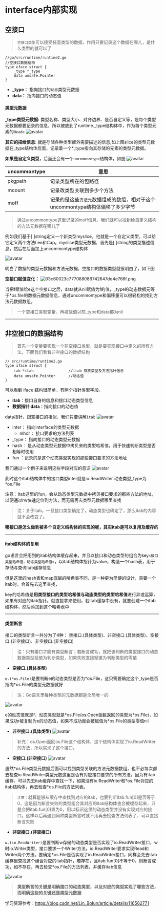 # interface内部实现
## 空接口
>`空接口类型`可以接受任意类型的数据，作用只要记录这个数据在哪儿，是什么类型的就可以了
```
//go/src/runtime/runtime2.go
//空接口数据结构
type eface struct {
    _type *_type
    data unsafe.Pointer
}
```

*  **\_type：** 指向接口的`动态`类型元数据
*  **data：** 指向接口的动态值

#### 类型元数据

**\_type类型元数据:** 类型名称、类型大小、对齐边界、是否自定义等，是每个类型元数据都要记录的信息，所以被放到了runtime.\_type结构体中，作为每个类型元素的`Heade`
![avatar](https://img-blog.csdnimg.cn/img_convert/1511cc6ee4595065841ec9a3c2a7f23f.png)

**其它的描绘信息:** 就是存储各种类型额外需要描述的信息,如上图slice的类型元数据在_type结构体后面，记录着一个\*\_type指向其存储的元素的类型元数据。

**如果是自定义类型**，后面还会有一个`uncommontype`结构体，如图
![avatar](https://img-blog.csdnimg.cn/img_convert/dd83792f0d39a33bf0e877ebf8f9fb9b.png)


| uncommontype | 意思 |
| --- | --- |
| pkgpath | 记录类型所在的包路径 |
| mcount |记录改类型关联到多少个方法  |
| moff | 记录的是这些`方法元`数据组成的数组，相对于这个uncommontype结构体偏移了多少字节 |
>通过uncommontype这里记录的moff信息，我们就可以找到给自定义结构的方法元数据在哪儿了


例如我们基于[ ]string定义一个新类型myslice，他就是一个自定义类型，可以给它定义两个方法Len和Cap。myslice类型元数据，首先是[ ]string的类型描述信息，然后在后面加上uncommontype结构体

![avatar](https://img-blog.csdnimg.cn/img_convert/b24aed3c24351d9bf4a6c73389f2f670.png)

明白了数据的类型元数据和方法元数据，空接口的数据类型就很明白了，如下图



**空接口赋值变化：**
![03c60023c777088086742647de4e766f.png](en-resource://database/824:1)

当把f赋值给e这个空接口之后，data就从nil赋值为f的值，_type的动态数据元等于\*os.file的数据元数据信息，通过uncommontype和偏移量可以很轻松的找到方法元数据数组。
>一个空接口类型变量，再被赋值以前_type和data都为nil

* * *



##  **非空接口的数据结构**

>首先一个变量要实现一个非空接口类型，就是要实现接口中定义的所有方法，下面我们看看非空接口的数据结构
```
// src/runtime/runtime2.go
type iface struct {
    tab *itab                //itab 存放类型及方法指针信息
    data unsafe.Pointer      //动态值
}
```

可以看到 iface 结构很简单，有两个指针类型字段。
* **itab**：接口自身的信息和接口动态类型信息
* **数据指针 data**：指向接口的动态值

data指针，跟空接口的相似，我们只要讲解`itab`
![avatar](https://img-blog.csdnimg.cn/img_convert/1dec2e9f0dc86cfa00b999daf9fdf95a.png)


* inter： 指向interface的类型元数据
    * mhdr： 接口要求的方法列表
* \_type： 指向接口的动态类型元数据
*  hash： 是从动态类型元数据中拷贝来的类型哈希值，用于快速判断类型是否相等时使用
* fun ：记录的是这个动态类型实现的那些接口要求的方法地址

我们通过一个例子来说明这些字段对应的意识
![avatar](https://img-blog.csdnimg.cn/img_convert/4bca4a5497933516ce1cd38b870b838d.png)

此时这个itab结构体中的接口类型inter就是io.ReadWriter
动态类型_type为\*os.File

注意：itab这里的fun，会从动态类型元数据中拷贝接口要求的那些方法的地址，以便通过rw快速定位到方法，而无需再去类型元数据哪里查找

>注：关于itab，一旦接口类型确定了，动态类型也确定了，那么itab的内容就不会改变了。

**哪接口是怎么做到被多个自定义结构体的实现的呢，其实itab是可以复用及缓存的**

* * *


#### itab结构体的复用

go语言会把用到的itab结构体缓存起来，并且以接口和动态类型的组合为key`<接口类型哈希值，动态类型哈希值>`，以itab结构体指针为value，构造一个hash表，用于存储与查询itab缓存信息

但是这里的hash表和map底层的哈希表不同，是一种更为简便的设计，需要一个itab时，会首先去这里查找，

key的哈希值是**用类型接口的类型哈希值与动态类型的类型哈希值**进行异或运算，如果有对应的itab指针，就直接拿来使用，若itab缓存中没有，就要创建一个itab结构体，然后添加到这个哈希表中

* * *
#### 类型断言

接口的类型断言一共分为了4种：
空接口.(具体类型)、非空接口.(具体类型)、空接口.(非空接口)、非空接口.(非空接口)
>注：只有接口才能有类型断言；若断言成功，就把该判断的类型接口的动态数据类型赋值为判断类型，如果失败直接赋值为判断类型的零值

* **空接口.(具体类型)**

`e.(*os.File)`是要判断e的动态类型是否为\*os.File，这只需要确定这个_type是否指向\*os.File的类型元数据就好
>注：Go语言里每种类型的元数据都是全局唯一的

![avatar](https://img-blog.csdnimg.cn/img_convert/cb2b62610ad57265eb30ada9af83de35.png)

e的动态值就是f，动态类型就是\*os.File(os.Open函数返回的类型为\*os.File)，如果成功r被复制为e的动态值，如果不成功就会被赋值为\*os.File的类型零值nil

* **非空接口.(具体类型)**
  ![avatar](https://img-blog.csdnimg.cn/img_convert/3191eee91e7048fe5eb0ba1403dbf407.png)
>补充：os.Open返回os.File这个结构体，这个结构体实现了io.ReadWriter的方法，所以实现了这个接口。

* **空接口.(非空接口)**
  ![avatar](https://img-blog.csdnimg.cn/img_convert/0144de69ee160696d79ed9f21572c222.png)

虽然\*os.File类型元数据后面可以找到类型关联的方法元数据数组，也不必每次都去检查io.ReadWriter类型元数这里是否有对应接口要求的所有方法。因为有itab缓存，可以先去itab缓存中查找一下，如果没有io.ReadWriter和\*os.File对应的itab结构体，再去检查\*os.File的方法列表。


>`注意：`就算能够从缓存中查找到对应的itab，也要判断itab.fun[0]是否等于0，这是因为断言失败的类型组合其对应的itab结构体也会被缓存起来，只是会把itab.fun[0]置为0，用以标识这里的动态类型并没有实现对应的接口。这样以后再遇到同种类型断言时就不用再去检查方法列表了，可以直接断言失败

* **非空接口.(非空接口)**

`w.(io.ReadWriter)`是要判断w存储的动态类型是否实现了io.ReadWriter接口，w时io.Writer类型，接口要求一个Writer方法，io.ReadWriter要求实现Read和Writer两个方法。要确定\*os.File是否实现了io.ReadWriter接口，同样会先去itab缓存里查找这个组合对应的itab指针，若存在，且itab.fun[0]不等于0，则断言成功，如不存在，再去检查\*os.File的方法列表，并缓存itab信息

![avatar](https://img-blog.csdnimg.cn/img_convert/fc8fdcb65a54e911f83f82d5fc8f9009.png)


>**类型断言的关键是明确接口的动态类型，以及对应的类型实现了哪些方法，而明确这些的关键还是类型元数据**

学习资源参考：https://blog.csdn.net/Lin_Bolun/article/details/116562771